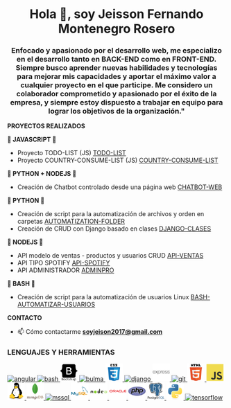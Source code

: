 <h1 align="center">Hola 👋, soy Jeisson Fernando Montenegro Rosero</h1>
<h3 align="center">Enfocado y apasionado por el desarrollo web, me especializo en el desarrollo tanto en BACK-END como en FRONT-END. Siempre busco aprender nuevas habilidades y tecnologías para mejorar mis capacidades y aportar el máximo valor a cualquier proyecto en el que participe. Me considero un colaborador comprometido y apasionado por el éxito de la empresa, y siempre estoy dispuesto a trabajar en equipo para lograr los objetivos de la organización."</h3>

**PROYECTOS REALIZADOS**

**🚀 JAVASCRIPT 🚀**
- Proyecto TODO-LIST (JS) [TODO-LIST](https://loquacious-crisp-eaa873.netlify.app/)
- Proyecto COUNTRY-CONSUME-LIST (JS) [COUNTRY-CONSUME-LIST](https://dynamic-monstera-02374c.netlify.app/)

**🚀 PYTHON + NODEJS 🚀**
- Creación de Chatbot controlado desde una página web [CHATBOT-WEB](https://github.com/JeissonFMR/Chatbot-web)

**🚀 PYTHON 🚀**
- Creación de script para la automatización de archivos y orden en carpetas [AUTOMATIZATION-FOLDER](https://github.com/JeissonFMR/Automatization-Folders)
- Creación de CRUD con Django basado en clases [DJANGO-CLASES](https://github.com/JeissonFMR/CRUD-DJANGO-CLASES)

**🚀 NODEJS 🚀**
- API modelo de ventas - productos y usuarios CRUD [API-VENTAS](https://github.com/JeissonFMR/API-NodeJS-ventas)
- API TIPO SPOTIFY [API-SPOTIFY](https://github.com/JeissonFMR/API-REPRODUCTOR-MUSICA)
- API ADMINISTRADOR [ADMINPRO](https://github.com/JeissonFMR/angular-adminPro)

**🚀 BASH 🚀**
- Creación de script para la automatización de usuarios Linux [BASH-AUTOMATIZAR-USUARIOS](https://github.com/JeissonFMR/Bash-automatizar-usuarios)


**CONTACTO**
- 📫 Cómo contactarme **soyjeison2017@gmail.com**


<h3 align="left">LENGUAJES Y HERRAMIENTAS</h3>
<p align="left"> <a href="https://angular.io" target="_blank" rel="noreferrer"> <img src="https://angular.io/assets/images/logos/angular/angular.svg" alt="angular" width="40" height="40"/> </a> <a href="https://www.gnu.org/software/bash/" target="_blank" rel="noreferrer"> <img src="https://www.vectorlogo.zone/logos/gnu_bash/gnu_bash-icon.svg" alt="bash" width="40" height="40"/> </a> <a href="https://getbootstrap.com" target="_blank" rel="noreferrer"> <img src="https://raw.githubusercontent.com/devicons/devicon/master/icons/bootstrap/bootstrap-plain-wordmark.svg" alt="bootstrap" width="40" height="40"/> </a> <a href="https://bulma.io/" target="_blank" rel="noreferrer"> <img src="https://raw.githubusercontent.com/gilbarbara/logos/804dc257b59e144eaca5bc6ffd16949752c6f789/logos/bulma.svg" alt="bulma" width="40" height="40"/> </a> <a href="https://www.w3schools.com/css/" target="_blank" rel="noreferrer"> <img src="https://raw.githubusercontent.com/devicons/devicon/master/icons/css3/css3-original-wordmark.svg" alt="css3" width="40" height="40"/> </a> <a href="https://www.djangoproject.com/" target="_blank" rel="noreferrer"> <img src="https://cdn.worldvectorlogo.com/logos/django.svg" alt="django" width="40" height="40"/> </a> <a href="https://expressjs.com" target="_blank" rel="noreferrer"> <img src="https://raw.githubusercontent.com/devicons/devicon/master/icons/express/express-original-wordmark.svg" alt="express" width="40" height="40"/> </a> <a href="https://git-scm.com/" target="_blank" rel="noreferrer"> <img src="https://www.vectorlogo.zone/logos/git-scm/git-scm-icon.svg" alt="git" width="40" height="40"/> </a> <a href="https://www.w3.org/html/" target="_blank" rel="noreferrer"> <img src="https://raw.githubusercontent.com/devicons/devicon/master/icons/html5/html5-original-wordmark.svg" alt="html5" width="40" height="40"/> </a> <a href="https://developer.mozilla.org/en-US/docs/Web/JavaScript" target="_blank" rel="noreferrer"> <img src="https://raw.githubusercontent.com/devicons/devicon/master/icons/javascript/javascript-original.svg" alt="javascript" width="40" height="40"/> </a> <a href="https://www.linux.org/" target="_blank" rel="noreferrer"> <img src="https://raw.githubusercontent.com/devicons/devicon/master/icons/linux/linux-original.svg" alt="linux" width="40" height="40"/> </a> <a href="https://www.mongodb.com/" target="_blank" rel="noreferrer"> <img src="https://raw.githubusercontent.com/devicons/devicon/master/icons/mongodb/mongodb-original-wordmark.svg" alt="mongodb" width="40" height="40"/> </a> <a href="https://www.microsoft.com/en-us/sql-server" target="_blank" rel="noreferrer"> <img src="https://www.svgrepo.com/show/303229/microsoft-sql-server-logo.svg" alt="mssql" width="40" height="40"/> </a> <a href="https://www.mysql.com/" target="_blank" rel="noreferrer"> <img src="https://raw.githubusercontent.com/devicons/devicon/master/icons/mysql/mysql-original-wordmark.svg" alt="mysql" width="40" height="40"/> </a> <a href="https://nodejs.org" target="_blank" rel="noreferrer"> <img src="https://raw.githubusercontent.com/devicons/devicon/master/icons/nodejs/nodejs-original-wordmark.svg" alt="nodejs" width="40" height="40"/> </a> <a href="https://www.oracle.com/" target="_blank" rel="noreferrer"> <img src="https://raw.githubusercontent.com/devicons/devicon/master/icons/oracle/oracle-original.svg" alt="oracle" width="40" height="40"/> </a> <a href="https://www.php.net" target="_blank" rel="noreferrer"> <img src="https://raw.githubusercontent.com/devicons/devicon/master/icons/php/php-original.svg" alt="php" width="40" height="40"/> </a> <a href="https://www.postgresql.org" target="_blank" rel="noreferrer"> <img src="https://raw.githubusercontent.com/devicons/devicon/master/icons/postgresql/postgresql-original-wordmark.svg" alt="postgresql" width="40" height="40"/> </a> <a href="https://www.python.org" target="_blank" rel="noreferrer"> <img src="https://raw.githubusercontent.com/devicons/devicon/master/icons/python/python-original.svg" alt="python" width="40" height="40"/> </a> <a href="https://www.tensorflow.org" target="_blank" rel="noreferrer"> <img src="https://www.vectorlogo.zone/logos/tensorflow/tensorflow-icon.svg" alt="tensorflow" width="40" height="40"/> </a> </p>

